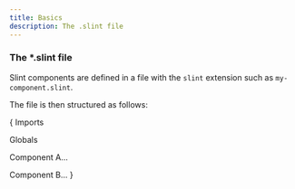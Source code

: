 ```yaml
---
title: Basics
description: The .slint file
---
```



### The *.slint file
Slint components are defined in a file with the `slint` extension such as `my-component.slint`.

The file is then structured as follows:

{
  Imports

  Globals 

  Component A...

  Component B...
}

